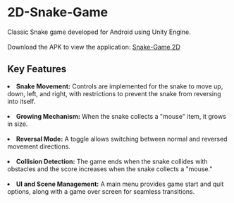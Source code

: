 # 2D-Snake-Game
 Classic Snake game developed for Android using Unity Engine. <br>
 <br>Download the APK to view the application: <a href = "https://drive.google.com/file/d/1EnF1cfwc7DNUh-3SPOVuI--gZ-FSjNv5/view?usp=sharing">Snake-Game 2D</a>

<h2>Key Features</h2>
<li><b>Snake Movement:</b> Controls are implemented for the snake to move up, down, left, and right, with restrictions to prevent the snake from reversing into itself.</li> <br>
<li><b>Growing Mechanism:</b> When the snake collects a "mouse" item, it grows in size.</li><br>
<li><b>Reversal Mode:</b> A toggle allows switching between normal and reversed movement directions.</li><br>
<li><b>Collision Detection:</b> The game ends when the snake collides with obstacles and the score increases when the snake collects a "mouse."</li><br>
<li><b>UI and Scene Management:</b> A main menu provides game start and quit options, along with a game over screen for seamless transitions.</li><br>
